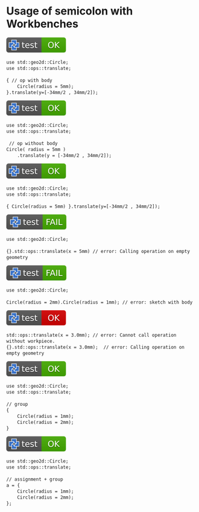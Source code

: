 # Usage of semicolon with Workbenches

[![test](.test/operation_with_body.svg)](.test/operation_with_body.log)

```µcad,operation_with_body
use std::geo2d::Circle;
use std::ops::translate;

{ // op with body
    Circle(radius = 5mm);
}.translate(y=[-34mm/2 , 34mm/2]);
```

[![test](.test/operation_no_body.svg)](.test/operation_no_body.log)

```µcad,operation_no_body
use std::geo2d::Circle;
use std::ops::translate;

 // op without body
Circle( radius = 5mm )
    .translate(y = [-34mm/2 , 34mm/2]);
```

[![test](.test/sketch_missing_semicolon.svg)](.test/sketch_missing_semicolon.log)

```µcad,sketch_missing_semicolon
use std::geo2d::Circle;
use std::ops::translate;

{ Circle(radius = 5mm) }.translate(y=[-34mm/2 , 34mm/2]);
```

[![test](.test/sketch_with_empty_body.svg)](.test/sketch_with_empty_body.log)

```µcad,sketch_with_empty_body#fail
use std::geo2d::Circle;

{}.std::ops::translate(x = 5mm) // error: Calling operation on empty geometry
```

[![test](.test/sketch_with_body.svg)](.test/sketch_with_body.log)

```µcad,nested_workbench#fail
use std::geo2d::Circle;

Circle(radius = 2mm).Circle(radius = 1mm); // error: sketch with body
```

[![test](.test/empty_op.svg)](.test/empty_op.log)

```µcad,empty_op#fail
std::ops::translate(x = 3.0mm); // error: Cannot call operation without workpiece. 
{}.std::ops::translate(x = 3.0mm);  // error: Calling operation on empty geometry
```

[![test](.test/group.svg)](.test/group.log)

```µcad,group
use std::geo2d::Circle;
use std::ops::translate;

// group
{ 
    Circle(radius = 1mm); 
    Circle(radius = 2mm); 
}
```

[![test](.test/group_assignment.svg)](.test/group_assignment.log)

```µcad,group_assignment
use std::geo2d::Circle;
use std::ops::translate;

// assignment + group
a = { 
    Circle(radius = 1mm); 
    Circle(radius = 2mm); 
};
```
